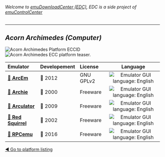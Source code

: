 ###### Welcome to [emuDownloadCenter (EDC)](https://github.com/PhoenixInteractiveNL/emuDownloadCenter/wiki/), EDC is a side project of [emuControlCenter](https://github.com/PhoenixInteractiveNL/emuControlCenter/wiki/)
***
## _Acorn Archimedes (Computer)_
![](https://raw.githubusercontent.com/wiki/PhoenixInteractiveNL/emuDownloadCenter/images_platform/ecc_archi_cell.png "Acorn Archimedes Platform ECCID")
![](https://raw.githubusercontent.com/wiki/PhoenixInteractiveNL/emuDownloadCenter/images_platform/ecc_archi_teaser.png "Acorn Archimedes ECC platform teaser.")

| Emulator | Developement | License | Language |
|:---------|:-------------|:--------|:--------:|
| [:file_folder: **ArcEm**](https://github.com/PhoenixInteractiveNL/emuDownloadCenter/wiki/Emulator-arcem#menu) | :red_circle: 2012 | GNU GPLv2 | ![](https://raw.githubusercontent.com/wiki/PhoenixInteractiveNL/emuDownloadCenter/images_flags/icon_flag_EN_24.png "Emulator GUI language: English") |
| [:file_folder: **Archie**](https://github.com/PhoenixInteractiveNL/emuDownloadCenter/wiki/Emulator-archie#menu) | :red_circle: 2000 | Freeware | ![](https://raw.githubusercontent.com/wiki/PhoenixInteractiveNL/emuDownloadCenter/images_flags/icon_flag_EN_24.png "Emulator GUI language: English") |
| [:file_folder: **Arculator**](https://github.com/PhoenixInteractiveNL/emuDownloadCenter/wiki/Emulator-arculator#menu) | :red_circle: 2009 | Freeware | ![](https://raw.githubusercontent.com/wiki/PhoenixInteractiveNL/emuDownloadCenter/images_flags/icon_flag_EN_24.png "Emulator GUI language: English") |
| [:file_folder: **Red Squirrel**](https://github.com/PhoenixInteractiveNL/emuDownloadCenter/wiki/Emulator-redsquirrel#menu) | :red_circle: 2002 | Freeware | ![](https://raw.githubusercontent.com/wiki/PhoenixInteractiveNL/emuDownloadCenter/images_flags/icon_flag_EN_24.png "Emulator GUI language: English") |
| [:file_folder: **RPCemu**](https://github.com/PhoenixInteractiveNL/emuDownloadCenter/wiki/Emulator-rpcemu#menu) | :large_blue_circle: 2016 | Freeware | ![](https://raw.githubusercontent.com/wiki/PhoenixInteractiveNL/emuDownloadCenter/images_flags/icon_flag_EN_24.png "Emulator GUI language: English") |

[:arrow_backward: Go to platform listing](https://github.com/PhoenixInteractiveNL/emuDownloadCenter/wiki/EDC-Platform-List)
